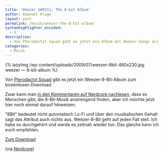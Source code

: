 ```yaml
---
title: 'Weezer &#8211; The 8-bit Album'
author: Emanuel Kluge
layout: post
permalink: /musik/weezer-the-8-bit-album/
syntaxhighlighter_encoded:
  - 1
description:
  - Von Pterodactyl Squad gibt es jetzt ein Album mit Weezer-Songs als 8-Bit-Remix. Cooler Scheiß.
categories:
  - Musik
---
```


{% lazyImg /wp-content/uploads/2009/07/weezer-8bit-480x230.jpg weezer &mdash; 8-bit-album %}

Von [Pterodactyl Squad][ptesquad] gibt es jetzt ein <span lang="en">Weezer-8-Bit-Album</span> zum kostenlosen Download.

Zwar kann man [in den Kommentaren auf <span lang="en">Nerdcore</span> nachlesen][nerdcore_comment], dass es Menschen gibt, die 8-Bit-Musik anstrengend finden, aber ich möchte jetzt hier noch einmal darauf hinweisen:

"8Bit" bedeutet nicht automatisch Lo-Fi und über den musikalischen Gehalt sagt das Attribut auch nichts aus. Weezer-8-Bit geht auf jeden Fall steil. Ich habe es durchgehört und werde es zeitnah wieder tun. Das gleiche kann ich euch empfehlen.

[Zum Download][ptesquad]

(via [Nerdcore][nerdcore])

[ptesquad]: http://www.ptesquad.com/more/pte018.html
[nerdcore_comment]: http://www.nerdcore.de/wp/2009/07/21/weezer-the-8-bit-album/#comment-883963
[nerdcore]: http://www.nerdcore.de/wp/2009/07/21/weezer-the-8-bit-album/
